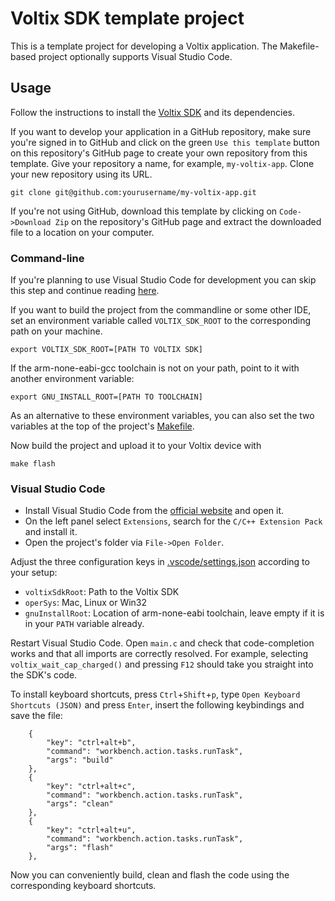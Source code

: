 # Voltix SDK template project

This is a template project for developing a Voltix application.
The Makefile-based project optionally supports Visual Studio Code.

## Usage

Follow the instructions to install the [Voltix SDK](https://github.com/VoltixTeam/Voltix_SDK) and its dependencies.

If you want to develop your application in a GitHub repository, make sure you're signed in to GitHub and click on the green `Use this template` button on this repository's GitHub page to create your own repository from this template.
Give your repository a name, for example, `my-voltix-app`.
Clone your new repository using its URL.

```shell
git clone git@github.com:yourusername/my-voltix-app.git
```

If you're not using GitHub, download this template by clicking on `Code->Download Zip` on the repository's GitHub page and extract the downloaded file to a location on your computer.

### Command-line

If you're planning to use Visual Studio Code for development you can skip this step and continue reading [here](#visual-studio-code).

If you want to build the project from the commandline or some other IDE, set an environment variable called `VOLTIX_SDK_ROOT` to the corresponding path on your machine.

```shell
export VOLTIX_SDK_ROOT=[PATH TO VOLTIX SDK]
```
If the arm-none-eabi-gcc toolchain is not on your path, point to it with another environment variable:

```shell
export GNU_INSTALL_ROOT=[PATH TO TOOLCHAIN]
```
As an alternative to these environment variables, you can also set the two variables at the top of the project's [Makefile](./Makefile).

Now build the project and upload it to your Voltix device with
```
make flash
```
### Visual Studio Code

 - Install Visual Studio Code from the [official website](https://code.visualstudio.com/) and open it.
 - On the left panel select `Extensions`, search for the `C/C++ Extension Pack` and install it.
 - Open the project's folder via `File->Open Folder`.

Adjust the three configuration keys in [.vscode/settings.json](.vscode/settings.json) according to your setup:
 - `voltixSdkRoot`: Path to the Voltix SDK
 - `operSys`: Mac, Linux or Win32
 - `gnuInstallRoot`: Location of arm-none-eabi toolchain, leave empty if it is in your `PATH` variable already.

Restart Visual Studio Code.
Open `main.c` and check that code-completion works and that all imports are correctly resolved. For example, selecting `voltix_wait_cap_charged()` and pressing `F12` should take you straight into the SDK's code.

To install keyboard shortcuts, press `Ctrl`+`Shift`+`p`, type `Open Keyboard Shortcuts (JSON)` and press `Enter`, insert the following keybindings and save the file:

```
    {
        "key": "ctrl+alt+b",
        "command": "workbench.action.tasks.runTask",
        "args": "build"
    },
    {
        "key": "ctrl+alt+c",
        "command": "workbench.action.tasks.runTask",
        "args": "clean"
    },
    {
        "key": "ctrl+alt+u",
        "command": "workbench.action.tasks.runTask",
        "args": "flash"
    },
```

Now you can conveniently build, clean and flash the code using the corresponding keyboard shortcuts.